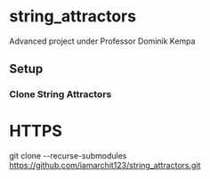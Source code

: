 # string_attractors
Advanced project under Professor Dominik Kempa

## Setup
### Clone String Attractors
# HTTPS
git clone --recurse-submodules https://github.com/iamarchit123/string_attractors.git
